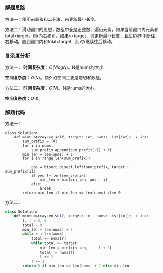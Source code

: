 ### 解题思路
方法一：使用前缀和和二分法，来更新最小长度。

方法二：滑动窗口的思想，数组中全是正整数。遍历元素，如果当前窗口内元素和total<target，则r向右移动，如果>=target，则更新最小长度，且左边界l不断往右移动，直到窗口内和total<target，此时r继续往后移动。

### 复杂度分析
方法一：
**时间复杂度**：$O(NlogN)$。N是nums的大小

**空间复杂度**：$O(N)$。额外的空间主要是前缀和数组。

方法二：
**时间复杂度**：$O(N)$。N是nums的大小。

**空间复杂度**：$O(1)$。
### 解题代码
方法一：
```
class Solution:
    def minSubArrayLen(self, target: int, nums: List[int]) -> int:
        sum_prefix = [0]
        for i in nums:
            sum_prefix.append(sum_prefix[-1] + i)
        min_len = len(nums) + 1
        for i in range(len(sum_prefix)):

            pos = bisect.bisect_left(sum_prefix, target + sum_prefix[i])
            if pos != len(sum_prefix):
                min_len = min(min_len, pos - i)
            else:
                break
        return min_len if min_len <= len(nums) else 0
```

方法二：
```python
class Solution:
    def minSubArrayLen(self, target: int, nums: List[int]) -> int:
        l, r = 0, 0 
        total = 0
        min_len = len(nums) + 1
        while r < len(nums):
            total += nums[r]
            while total >= target:
                min_len = min(min_len, r - l + 1)
                total -= nums[l]
                l += 1
            r += 1
        return 0 if min_len == len(nums) + 1 else min_len        
```
